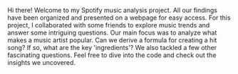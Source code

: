 Hi there! Welcome to my Spotify music analysis project. All our findings have been organized and presented on a webpage for easy access.
For this project, I collaborated with some friends to explore music trends and answer some intriguing questions. 
Our main focus was to analyze what makes a music artist popular. Can we derive a formula for creating a hit song? If so, what are the key 'ingredients'?
We also tackled a few other fascinating questions. Feel free to dive into the code and check out the insights we uncovered.
